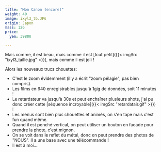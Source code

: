 ```yaml
---
title: "Mon Canon (encore)"
weight: 40
image: ixyl3_tb.JPG
origin: Japon
mass: 126
price:
  yen: 39800

---
```


Mais comme, il est beau, mais comme il est [tout petit]({{< imgSrc "ixyl3_taille.jpg" >}}), mais comme il est joli ! 

Alors les nouveaux trucs chouettes: 

- C'est le zoom évidemment (il y a écrit "zoom pélagie", pas bien compris). 
- Les films en 640 enregistrables jusqu'à 1gig de données, soit 11 minutes ! 
- Le retardateur va jusqu'à 30s et peut enchaîner plusieurs shots, j'ai pu donc créer cette [séquence incroyable]({{< imgSrc "retardatair.gif" >}}) ! 
- Les menus sont bien plus chouettes et animés, on s'en tape mais c'est fun quand même.
- Quand il est penché vertical, on peut utiliser un bouton en facade pour prendre la photo, c'est mignon. 
- On se voit dans le reflet du métal, donc on peut prendre des photos de "NOUS". Il a une base avec une télécommande !
- Il est à moi...